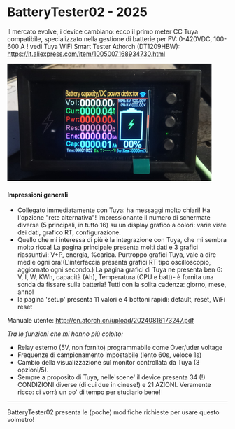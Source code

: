 # BatteryTester02 - 2025

Il mercato evolve, i device cambiano: ecco il primo meter CC Tuya compatibile, specializzato nella gestione di batterie per FV: 0-420VDC, 100-600 A !
vedi Tuya WiFi Smart Tester Athorch (DT1209HBW): https://it.aliexpress.com/item/1005007168934730.html

![](https://github.com/msillano/IoTwebUI/blob/main/pics/athorchfig02.png?raw=true)

#### Impressioni generali
* Collegato immediatamente con Tuya: ha messaggi molto chiari! Ha l'opzione "rete alternativa"!
Impressionante il numero di schermate diverse (5 principali, in tutto 16) su un display grafico a colori: varie viste dei dati, grafico RT, configurazione.
* Quello che mi interessa di più è la integrazione con Tuya, che mi sembra molto ricca! La pagina principale presenta molti dati e 3 grafici riassuntivi: V+P, energia, %carica. Purtroppo grafici Tuya, vale a dire medie ogni ora!(L'interfaccia presenta grafici RT tipo oscilloscopio, aggiornato ogni secondo.) La pagina grafici di Tuya ne presenta ben 6: V, I, W, KWh, capacità (Ah), Temperatura (CPU e batt)- è fornita una sonda da fissare sulla batteria! Tutti con la solita cadenza: giorno, mese, anno!
* la pagina 'setup' presenta 11 valori e 4 bottoni rapidi: default, reset, WiFi reset

Manuale utente: http://en.atorch.cn/upload/20240816173247.pdf

_Tra le funzioni che mi hanno più colpito:_
* Relay esterno (5V, non fornito) programmabile come Over/uder voltage
* Frequenze di campionamento impostabile (lento 60s, veloce 1s)
* Cambio della visualizzazione sul monitor controllata da Tuya (3 opzioni/5).
* Sempre a proposito di Tuya, nelle'scene' il device presenta 34 (!) CONDIZIONI diverse (di cui due in cinese!) e 21 AZIONI. Veramente ricco: ci vorrà un po' di tempo per studiarlo bene!

<hr>
BatteryTester02 presenta le (poche) modifiche richieste per usare questo volmetro!
